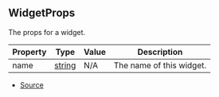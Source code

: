 ## WidgetProps

The props for a widget.

| Property | Type | Value | Description |
| ----------- | ----------- | ----------- | ----------- |
| name | [string](https://developer.mozilla.org/en-US/docs/Web/JavaScript/Reference/Global_Objects/String) | N/A | The name of this widget. |


- [Source](https://github.com/hitomihiumi/micro-docgen/blob/13b12000ad794bd6d98a906661941919037d5f60/examples/awesome-widgets/src/widgets/Widget.ts#L4)